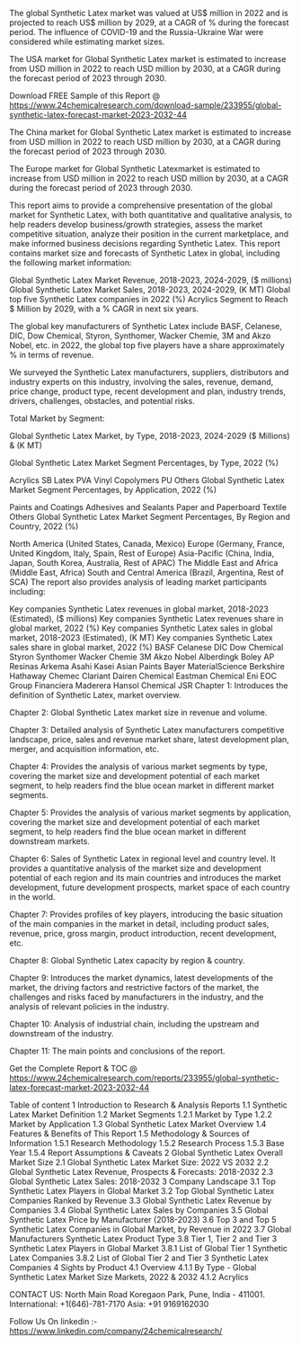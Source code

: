 The global Synthetic Latex market was valued at US$ million in 2022 and is projected to reach US$ million by 2029, at a CAGR of % during the forecast period. The influence of COVID-19 and the Russia-Ukraine War were considered while estimating market sizes.

The USA market for Global Synthetic Latex market is estimated to increase from USD million in 2022 to reach USD million by 2030, at a CAGR during the forecast period of 2023 through 2030.

Download FREE Sample of this Report @ https://www.24chemicalresearch.com/download-sample/233955/global-synthetic-latex-forecast-market-2023-2032-44

The China market for Global Synthetic Latex market is estimated to increase from USD million in 2022 to reach USD million by 2030, at a CAGR during the forecast period of 2023 through 2030.

The Europe market for Global Synthetic Latexmarket is estimated to increase from USD million in 2022 to reach USD million by 2030, at a CAGR during the forecast period of 2023 through 2030.

This report aims to provide a comprehensive presentation of the global market for Synthetic Latex, with both quantitative and qualitative analysis, to help readers develop business/growth strategies, assess the market competitive situation, analyze their position in the current marketplace, and make informed business decisions regarding Synthetic Latex. This report contains market size and forecasts of Synthetic Latex in global, including the following market information:

Global Synthetic Latex Market Revenue, 2018-2023, 2024-2029, ($ millions)
Global Synthetic Latex Market Sales, 2018-2023, 2024-2029, (K MT)
Global top five Synthetic Latex companies in 2022 (%)
Acrylics Segment to Reach $ Million by 2029, with a % CAGR in next six years.

The global key manufacturers of Synthetic Latex include BASF, Celanese, DIC, Dow Chemical, Styron, Synthomer, Wacker Chemie, 3M and Akzo Nobel, etc. in 2022, the global top five players have a share approximately % in terms of revenue.

We surveyed the Synthetic Latex manufacturers, suppliers, distributors and industry experts on this industry, involving the sales, revenue, demand, price change, product type, recent development and plan, industry trends, drivers, challenges, obstacles, and potential risks.

Total Market by Segment:

Global Synthetic Latex Market, by Type, 2018-2023, 2024-2029 ($ Millions) & (K MT)

Global Synthetic Latex Market Segment Percentages, by Type, 2022 (%)

Acrylics
SB Latex
PVA
Vinyl Copolymers
PU
Others
Global Synthetic Latex Market Segment Percentages, by Application, 2022 (%)

Paints and Coatings
Adhesives and Sealants
Paper and Paperboard
Textile
Others
Global Synthetic Latex Market Segment Percentages, By Region and Country, 2022 (%)

North America (United States, Canada, Mexico)
Europe (Germany, France, United Kingdom, Italy, Spain, Rest of Europe)
Asia-Pacific (China, India, Japan, South Korea, Australia, Rest of APAC)
The Middle East and Africa (Middle East, Africa)
South and Central America (Brazil, Argentina, Rest of SCA)
The report also provides analysis of leading market participants including:

Key companies Synthetic Latex revenues in global market, 2018-2023 (Estimated), ($ millions)
Key companies Synthetic Latex revenues share in global market, 2022 (%)
Key companies Synthetic Latex sales in global market, 2018-2023 (Estimated), (K MT)
Key companies Synthetic Latex sales share in global market, 2022 (%)
BASF
Celanese
DIC
Dow Chemical
Styron
Synthomer
Wacker Chemie
3M
Akzo Nobel
Alberdingk Boley
AP Resinas
Arkema
Asahi Kasei
Asian Paints
Bayer MaterialScience
Berkshire Hathaway
Chemec
Clariant
Dairen Chemical
Eastman Chemical
Eni
EOC Group
Financiera Maderera
Hansol Chemical
JSR
Chapter 1: Introduces the definition of Synthetic Latex, market overview.

Chapter 2: Global Synthetic Latex market size in revenue and volume.

Chapter 3: Detailed analysis of Synthetic Latex manufacturers competitive landscape, price, sales and revenue market share, latest development plan, merger, and acquisition information, etc.

Chapter 4: Provides the analysis of various market segments by type, covering the market size and development potential of each market segment, to help readers find the blue ocean market in different market segments.

Chapter 5: Provides the analysis of various market segments by application, covering the market size and development potential of each market segment, to help readers find the blue ocean market in different downstream markets.

Chapter 6: Sales of Synthetic Latex in regional level and country level. It provides a quantitative analysis of the market size and development potential of each region and its main countries and introduces the market development, future development prospects, market space of each country in the world.

Chapter 7: Provides profiles of key players, introducing the basic situation of the main companies in the market in detail, including product sales, revenue, price, gross margin, product introduction, recent development, etc.

Chapter 8: Global Synthetic Latex capacity by region & country.

Chapter 9: Introduces the market dynamics, latest developments of the market, the driving factors and restrictive factors of the market, the challenges and risks faced by manufacturers in the industry, and the analysis of relevant policies in the industry.

Chapter 10: Analysis of industrial chain, including the upstream and downstream of the industry.

Chapter 11: The main points and conclusions of the report.

Get the Complete Report & TOC @ https://www.24chemicalresearch.com/reports/233955/global-synthetic-latex-forecast-market-2023-2032-44

Table of content
1 Introduction to Research & Analysis Reports
1.1 Synthetic Latex Market Definition
1.2 Market Segments
1.2.1 Market by Type
1.2.2 Market by Application
1.3 Global Synthetic Latex Market Overview
1.4 Features & Benefits of This Report
1.5 Methodology & Sources of Information
1.5.1 Research Methodology
1.5.2 Research Process
1.5.3 Base Year
1.5.4 Report Assumptions & Caveats
2 Global Synthetic Latex Overall Market Size
2.1 Global Synthetic Latex Market Size: 2022 VS 2032
2.2 Global Synthetic Latex Revenue, Prospects & Forecasts: 2018-2032
2.3 Global Synthetic Latex Sales: 2018-2032
3 Company Landscape
3.1 Top Synthetic Latex Players in Global Market
3.2 Top Global Synthetic Latex Companies Ranked by Revenue
3.3 Global Synthetic Latex Revenue by Companies
3.4 Global Synthetic Latex Sales by Companies
3.5 Global Synthetic Latex Price by Manufacturer (2018-2023)
3.6 Top 3 and Top 5 Synthetic Latex Companies in Global Market, by Revenue in 2022
3.7 Global Manufacturers Synthetic Latex Product Type
3.8 Tier 1, Tier 2 and Tier 3 Synthetic Latex Players in Global Market
3.8.1 List of Global Tier 1 Synthetic Latex Companies
3.8.2 List of Global Tier 2 and Tier 3 Synthetic Latex Companies
4 Sights by Product
4.1 Overview
4.1.1 By Type - Global Synthetic Latex Market Size Markets, 2022 & 2032
4.1.2 Acrylics

CONTACT US:
North Main Road Koregaon Park, Pune, India - 411001.
International: +1(646)-781-7170
Asia: +91 9169162030

Follow Us On linkedin :- https://www.linkedin.com/company/24chemicalresearch/

